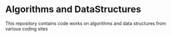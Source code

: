 # Algorithms and DataStructures

This repository contains code works on algorithms and data structures from various coding sites
